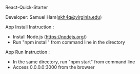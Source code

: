 React-Quick-Starter

Developer: Samuel Ham(skh4q@virginia.edu)

App Install Instruction :
 - Install Node.js (https://nodejs.org/)
 - Run "npm install" from command line in the directory

App Run Instruction :
 - In the same directory, run "npm start" from command line
 - Access 0.0.0.0:3000 from the browser